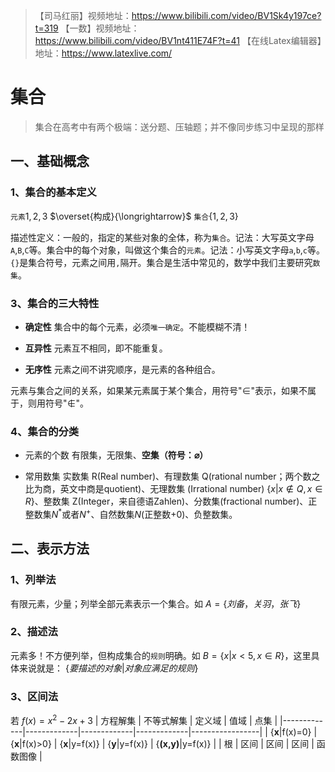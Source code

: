 > 【司马红丽】视频地址：https://www.bilibili.com/video/BV1Sk4y197ce?t=319
> 【一数】视频地址：https://www.bilibili.com/video/BV1nt411E74F?t=41
> 【在线Latex编辑器】地址：https://www.latexlive.com/

# 集合

> 集合在高考中有两个极端：送分题、压轴题；并不像同步练习中呈现的那样

## 一、基础概念

### 1、集合的基本定义

`元素`$1,2,3$ $\overset{构成}{\longrightarrow}$ `集合`$\{1,2,3\}$

描述性定义：一般的，指定的某些对象的全体，称为`集合`。记法：大写英文字母`A`,`B`,`C`等。集合中的每个对象，叫做这个集合的`元素`。记法：小写英文字母`a`,`b`,`c`等。`{}`是集合符号，元素之间用`,`隔开。集合是生活中常见的，数学中我们主要研究`数集`。

### 3、集合的三大特性

- **确定性**
集合中的每个元素，必须`唯一确定`。不能模糊不清！

- **互异性**
元素互不相同，即不能重复。

- **无序性**
元素之间不讲究顺序，是元素的各种组合。

元素与集合之间的关系，如果某元素属于某个集合，用符号"$\in$"表示，如果不属于，则用符号"$\notin$"。

### 4、集合的分类

- 元素的个数
有限集，无限集、**空集（符号：$\varnothing$）**

- 常用数集
实数集 R(Real number)、有理数集 Q(rational number；两个数之比为商，英文中商是quotient)、无理数集 (Irrational number) $\{x|x \notin Q,x \in R\}$、整数集 Z(Integer，来自德语Zahlen)、分数集(fractional number)、正整数集$N^{*}$或者$N^{+}$、自然数集$N$(正整数+0)、负整数集。

## 二、表示方法

### 1、列举法
有限元素，少量；列举全部元素表示一个集合。如 $A = \{刘备，关羽，张飞\}$

### 2、描述法
元素多！不方便列举，但构成集合的`规则`明确。如 $B = \{x | x<5,x \in R\}$，这里具体来说就是： $\{要描述的对象 | 对象应满足的规则\}$ 

### 3、区间法

若 $f(x)=x^2-2x+3$
| 方程解集    | 不等式解集  | 定义域      | 值域        | 点集            |
|-------------|-------------|-------------|-------------|-----------------|
| {**x**\|f(x)=0} | {**x**\|f(x)>0} | {**x**\|y=f(x)} | {**y**\|y=f(x)} | {**(x,y)**\|y=f(x)} |
| 根          | 区间        | 区间        | 区间        | 函数图像        |



